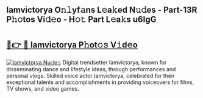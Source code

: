 ## Iamvictorya O𝚗𝚕yf𝚊ns L𝚎a𝚔ed N𝚞𝚍es - Part-13R P𝚑𝚘tos Vi𝚍𝚎o - H𝚘𝚝 Part L𝚎a𝚔s u6IgG

# <h2><a href="http://kf5lt3l.oniu.top/?m=Iamvictorya">🔗👉 🔴 Iamvictorya P𝚑ot𝚘𝚜 V𝚒d𝚎o</a></h2>

[![Iamvictorya Nu𝚍e𝚜](https://i.imgur.com/0qMVB7G.gif)](http://kf5lt3l.oniu.top/?m=Iamvictorya)
Digital trendsetter Iamvictorya, known for disseminating dance and lifestyle ideas, through performances and personal vlogs. Skilled voice actor Iamvictorya, celebrated for their exceptional talents and accomplishments in providing voiceovers for films, TV shows, and video games.  
